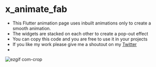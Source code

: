 # x_animate_fab

- This Flutter animation page uses inbuilt animations only to create a smooth animation.
- The widgets are stacked on each other to create a pop-out effect
- You can copy this code and you are free to use it in your projects
- If you like my work please give me a shoutout on my [Twitter](https://twitter.com/Pxa_cheesecake)
- 
![ezgif com-crop](https://github.com/Contro1-cs/x_animate_fab/assets/81344234/1cb562b0-3eb5-45b0-98c3-ff59fdbbe97b)
